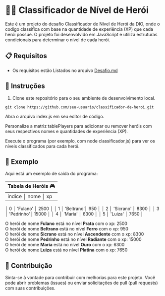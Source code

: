 # 🦸‍♂️ Classificador de Nível de Herói

Este é um projeto do desafio Classificador de Nível de Herói da DIO, onde o codigo classifica com base na quantidade de experiência (XP) que cada herói possue. O projeto foi desenvolvido em JavaScript e utiliza estruturas condicionais para determinar o nível de cada herói.

## 📋 Requisitos

- Os requisitos estão Listados no arquivo [Desafio.md](Desafio.md)

## 📝 Instruções

1. Clone este repositório para o seu ambiente de desenvolvimento local.
```
git clone https://github.com/seu-usuario/classificador-de-heroi.git
```

Abra o arquivo index.js em seu editor de código.

Personalize a matriz tablePlayers para adicionar ou remover heróis com seus respectivos nomes e quantidades de experiência (XP).

Execute o programa (por exemplo, com node classificador.js) para ver os níveis classificados para cada herói.

## 🌟 Exemplo
Aqui está um exemplo de saída do programa:

| Tabela de Heróis 🎮 |
|-------------------------------|
| indice │    nome    │   xp  |
│ 0 │ 'Fulano' │ 2500 │
│ 1 │ 'Beltrano'│ 950 │
│ 2 │ 'Sicrano' │ 8300 │
│ 3 │ 'Pedrinho'│ 15000 │
│ 4 │ 'Maria' │ 6300 │
│ 5 │ 'Luiza' │ 7650 │


O herói de nome **Fulano** está no nível **Prata** com o xp: 2500<br>
O herói de nome **Beltrano** está no nível **Ferro** com o xp: 950<br>
O herói de nome **Sicrano** está no nível **Ascendente** com o xp: 8300<br>
O herói de nome **Pedrinho** está no nível **Radiante** com o xp: 15000<br>
O herói de nome **Maria** está no nível **Ouro** com o xp: 6300<br>
O herói de nome **Luiza** está no nível **Platina** com o xp: 7650<br>

## 🤝 Contribuição
Sinta-se à vontade para contribuir com melhorias para este projeto. Você pode abrir problemas (issues) ou enviar solicitações de pull (pull requests) com suas contribuições.